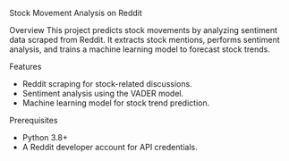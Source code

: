 Stock Movement Analysis on Reddit

Overview
This project predicts stock movements by analyzing sentiment data scraped from Reddit. It extracts stock mentions, performs sentiment analysis, and trains a machine learning model to forecast stock trends.

Features
- Reddit scraping for stock-related discussions.
- Sentiment analysis using the VADER model.
- Machine learning model for stock trend prediction.

Prerequisites
- Python 3.8+
- A Reddit developer account for API credentials.

